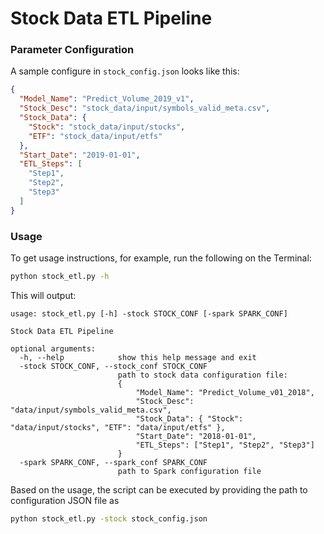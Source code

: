 # Stock Data ETL Pipeline

### Parameter Configuration
A sample configure in `stock_config.json` looks like this:
```json
{
  "Model_Name": "Predict_Volume_2019_v1",
  "Stock_Desc": "stock_data/input/symbols_valid_meta.csv",
  "Stock_Data": {
    "Stock": "stock_data/input/stocks",
    "ETF": "stock_data/input/etfs"
  },
  "Start_Date": "2019-01-01",
  "ETL_Steps": [
    "Step1",
    "Step2",
    "Step3"
  ]
}
```

### Usage

To get usage instructions, for example, run the following on the Terminal:
```sh
python stock_etl.py -h
```

This will output:
```text
usage: stock_etl.py [-h] -stock STOCK_CONF [-spark SPARK_CONF]

Stock Data ETL Pipeline

optional arguments:
  -h, --help            show this help message and exit
  -stock STOCK_CONF, --stock_conf STOCK_CONF
                        path to stock data configuration file: 
                        {
                            "Model_Name": "Predict_Volume_v01_2018", 
                            "Stock_Desc": "data/input/symbols_valid_meta.csv", 
                            "Stock_Data": { "Stock": "data/input/stocks", "ETF": "data/input/etfs" }, 
                            "Start_Date": "2018-01-01", 
                            "ETL_Steps": ["Step1", "Step2", "Step3"]
                        }
  -spark SPARK_CONF, --spark_conf SPARK_CONF
                        path to Spark configuration file
```

Based on the usage, the script can be executed by providing the path to configuration JSON file as
```sh
python stock_etl.py -stock stock_config.json
```
